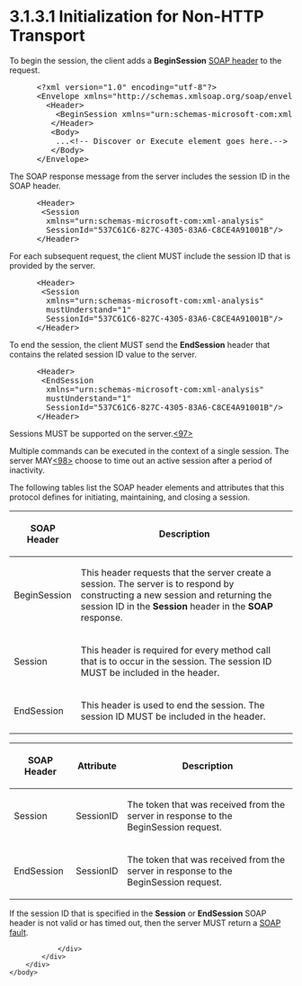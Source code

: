 <html dir="LTR" xmlns:mshelp="http://msdn.microsoft.com/mshelp" xmlns:ddue="http://ddue.schemas.microsoft.com/authoring/2003/5" xmlns:xlink="http://www.w3.org/1999/xlink" xmlns:tool="http://www.microsoft.com/tooltip">
    <head>
        <meta http-equiv="Content-Type" content="text/html; CHARSET=utf-8"></meta>
        <meta name="save" content="history"></meta>
        <title>3.1.3.1 Initialization for Non-HTTP Transport</title>
        <xml>
            <mshelp:toctitle title="3.1.3.1 Initialization for Non-HTTP Transport"></mshelp:toctitle>
            <mshelp:rltitle title="[MS-SSAS]: Initialization for Non-HTTP Transport"></mshelp:rltitle>
            <mshelp:keyword index="A" term="3942e7de-b86d-47b1-81d6-e752da4e1f21"></mshelp:keyword>
            <mshelp:attr name="DCSext.ContentType" value="open specification"></mshelp:attr>
            <mshelp:attr name="AssetID" value="3942e7de-b86d-47b1-81d6-e752da4e1f21"></mshelp:attr>
            <mshelp:attr name="TopicType" value="kbRef"></mshelp:attr>
            <mshelp:attr name="DCSext.Title" value="[MS-SSAS]: Initialization for Non-HTTP Transport" />
        </xml>
    </head>
    <body>
        <div id="header">
            <h1 class="heading">3.1.3.1 Initialization for Non-HTTP Transport</h1>
        </div>
        <div id="mainSection">
            <div id="mainBody">
                <div id="allHistory" class="saveHistory"></div>
                <div id="sectionSection0" class="section" name="collapseableSection">
                    

<p>To begin the session, the client adds a <b>BeginSession</b> <a href="8676f5ce-62d4-4244-a326-634bfed4aba4.md#gt_093a0af2-e71c-40fc-a484-d2f802da0277">SOAP header</a> to the request.</p>

<dl>
<dd>
<div><pre> &lt;?xml version=&quot;1.0&quot; encoding=&quot;utf-8&quot;?&gt;
 &lt;Envelope xmlns=&quot;http://schemas.xmlsoap.org/soap/envelope/&quot;&gt;
   &lt;Header&gt;
     &lt;BeginSession xmlns=&quot;urn:schemas-microsoft-com:xml-analysis&quot; mustUnderstand=&quot;1&quot;/&gt;
    &lt;/Header&gt;
    &lt;Body&gt;
     ...&lt;!-- Discover or Execute element goes here.--&gt;
    &lt;/Body&gt;
 &lt;/Envelope&gt;
</pre></div>
</dd></dl>

<p>The SOAP response message from the server includes the
session ID in the SOAP header.</p>

<dl>
<dd>
<div><pre> &lt;Header&gt;
  &lt;Session
   xmlns=&quot;urn:schemas-microsoft-com:xml-analysis&quot;
   SessionId=&quot;537C61C6-827C-4305-83A6-C8CE4A91001B&quot;/&gt;
 &lt;/Header&gt;
</pre></div>
</dd></dl>

<p>For each subsequent request, the client MUST include the
session ID that is provided by the server.</p>

<dl>
<dd>
<div><pre> &lt;Header&gt;
  &lt;Session
   xmlns=&quot;urn:schemas-microsoft-com:xml-analysis&quot;
   mustUnderstand=&quot;1&quot;
   SessionId=&quot;537C61C6-827C-4305-83A6-C8CE4A91001B&quot;/&gt;
 &lt;/Header&gt;
</pre></div>
</dd></dl>

<p>To end the session, the client MUST send the <b>EndSession</b>
header that contains the related session ID value to the server.</p>

<dl>
<dd>
<div><pre> &lt;Header&gt;
  &lt;EndSession
   xmlns=&quot;urn:schemas-microsoft-com:xml-analysis&quot;
   mustUnderstand=&quot;1&quot;
   SessionId=&quot;537C61C6-827C-4305-83A6-C8CE4A91001B&quot;/&gt;
 &lt;/Header&gt;
</pre></div>
</dd></dl>

<p>Sessions MUST be supported on the server.<a id="Appendix_A_Target_97"></a><a href="b9ac4859-2662-44ca-b131-9addd8b953dc.md#Appendix_A_97" aria-label="Product behavior note 97">&lt;97&gt;</a></p>

<p>Multiple commands can be executed in the context of a single
session. The server MAY<a id="Appendix_A_Target_98"></a><a href="b9ac4859-2662-44ca-b131-9addd8b953dc.md#Appendix_A_98" aria-label="Product behavior note 98">&lt;98&gt;</a> choose to
time out an active session after a period of inactivity.</p>

<p>The following tables list the SOAP header elements and
attributes that this protocol defines for initiating, maintaining, and closing
a session.</p>

<table>
 <thead>
  <tr>
   <th>
   <p>SOAP Header</p>
   </th>
   <th>
   <p>Description</p>
   </th>
  </tr>
 </thead>
 <tr>
  <td>
  <p>BeginSession</p>
  </td>
  <td>
  <p>This header requests that the server create a session.
  The server is to respond by constructing a new session and returning the
  session ID in the <b>Session</b> header in the <b>SOAP</b> response.</p>
  </td>
 </tr>
 <tr>
  <td>
  <p>Session</p>
  </td>
  <td>
  <p>This header is required for every method call that is
  to occur in the session. The session ID MUST be included in the header.</p>
  </td>
 </tr>
 <tr>
  <td>
  <p>EndSession</p>
  </td>
  <td>
  <p>This header is used to end the session. The session ID
  MUST be included in the header.</p>
  </td>
 </tr>
</table>

<p> </p>

<table>
 <thead>
  <tr>
   <th>
   <p>SOAP Header</p>
   </th>
   <th>
   <p>Attribute</p>
   </th>
   <th>
   <p>Description</p>
   </th>
  </tr>
 </thead>
 <tr>
  <td>
  <p>Session</p>
  </td>
  <td>
  <p>SessionID</p>
  </td>
  <td>
  <p>The token that was received from the server in
  response to the BeginSession request.</p>
  </td>
 </tr>
 <tr>
  <td>
  <p>EndSession</p>
  </td>
  <td>
  <p>SessionID</p>
  </td>
  <td>
  <p>The token that was received from the server in
  response to the BeginSession request.</p>
  </td>
 </tr>
</table>

<p>If the session ID that is specified in the <b>Session</b> or
<b>EndSession</b> SOAP header is not valid or has timed out, then the server
MUST return a <a href="8676f5ce-62d4-4244-a326-634bfed4aba4.md#gt_ec8728a8-1a75-426f-8767-aa1932c7c19f">SOAP fault</a>.</p>


                </div>
            </div>
        </div>
    </body>
</html>